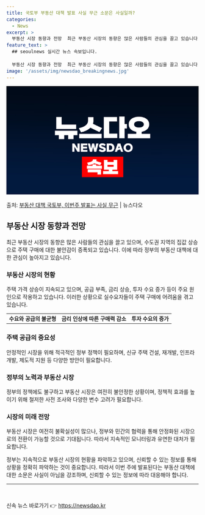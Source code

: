 ```yaml
---
title: 국토부 부동산 대책 발표 사실 무근 소문은 사실일까?
categories:
  - News
excerpt: >
  부동산 시장 동향과 전망  최근 부동산 시장의 동향은 많은 사람들의 관심을 끌고 있습니다. 특히 서울을 포함…
feature_text: >
  ## seoulnews 실시간 뉴스 속보입니다.

  부동산 시장 동향과 전망  최근 부동산 시장의 동향은 많은 사람들의 관심을 끌고 있습니다. 특히 서울을 포함…
image: '/assets/img/newsdao_breakingnews.jpg'
---
```


![뉴스다오 속보](/assets/img/newsdao_breakingnews.jpg)

<p>출처: <a href="https://newsdao.kr/4706" rel="dofollow">부동산 대책 국토부, 이번주 발표는 사실 무근</a> | 뉴스다오</p>

<h2 data-ke-size="size26">부동산 시장 동향과 전망</h2>
<p data-ke-size="size16">최근 부동산 시장의 동향은 많은 사람들의 관심을 끌고 있으며, 수도권 지역의 집값 상승으로 주택 구매에 대한 불안감이 증폭되고 있습니다. 이에 따라 정부의 부동산 대책에 대한 관심이 높아지고 있습니다.</p>

<h3>부동산 시장의 현황</h3>
<p data-ke-size="size16">주택 가격 상승이 지속되고 있으며, 공급 부족, 금리 상승, 투자 수요 증가 등이 주요 원인으로 작용하고 있습니다. 이러한 상황으로 실수요자들이 주택 구매에 어려움을 겪고 있습니다.</p>

<table>
  <tr>
    <td style="text-align: center; height: 17px;"><b>수요와 공급의 불균형</b></td>
    <td style="text-align: center; height: 17px;"><b>금리 인상에 따른 구매력 감소</b></td>
    <td style="text-align: center; height: 17px;"><b>투자 수요의 증가</b></td>
  </tr>
</table>

<h3>주택 공급의 중요성</h3>
<p data-ke-size="size16">안정적인 시장을 위해 적극적인 정부 정책이 필요하며, 신규 주택 건설, 재개발, 인프라 개발, 제도적 지원 등 다양한 방안이 필요합니다.</p>

<h3>정부의 노력과 부동산 시장</h3>
<p data-ke-size="size16">정부의 정책에도 불구하고 부동산 시장은 여전히 불안정한 상황이며, 정책적 효과를 높이기 위해 철저한 사전 조사와 다양한 변수 고려가 필요합니다.</p>

<h3>시장의 미래 전망</h3>
<p data-ke-size="size16">부동산 시장은 여전히 불확실성이 많으나, 정부와 민간의 협력을 통해 안정화된 시장으로의 전환이 가능할 것으로 기대됩니다. 따라서 지속적인 모니터링과 유연한 대처가 필요합니다.</p>

<p data-ke-size="size16">정부는 지속적으로 부동산 시장의 현황을 파악하고 있으며, 신뢰할 수 있는 정보를 통해 상황을 정확히 파악하는 것이 중요합니다. 따라서 이번 주에 발표된다는 부동산 대책에 대한 소문은 사실이 아님을 강조하며, 신뢰할 수 있는 정보에 따라 대응해야 합니다.</p>

<hr>
<p data-ke-size="size16">&nbsp;</p> 

신속 뉴스 바로가기 👉 <a href="https://newsdao.kr" rel="dofollow">https://newsdao.kr</a>



